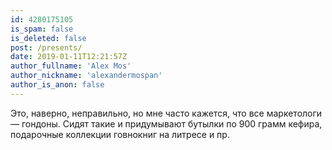 ```yaml
---
id: 4280175105
is_spam: false
is_deleted: false
post: /presents/
date: 2019-01-11T12:21:57Z
author_fullname: 'Alex Mos'
author_nickname: 'alexandermospan'
author_is_anon: false
---
```


<p>Это, наверно, неправильно, но мне часто кажется, что все маркетологи — гондоны. Сидят такие и придумывают бутылки по 900 грамм кефира, подарочные коллекции говнокниг на литресе и пр.</p>
